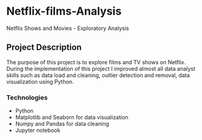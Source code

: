 # Netflix-films-Analysis
Netflix Shows and Movies - Exploratory Analysis

## Project Description
The purpose of this project is to explore films and TV shows on Netflix. During the implementation of this project I improved almost all data analyst skills such as data load and cleaning, outlier detection and removal, data visualization using Python.

### Technologies
* Python
* Matplotlib and Seaborn for data visualization
* Numpy and Pandas for data cleaning
* Jupyter notebook

